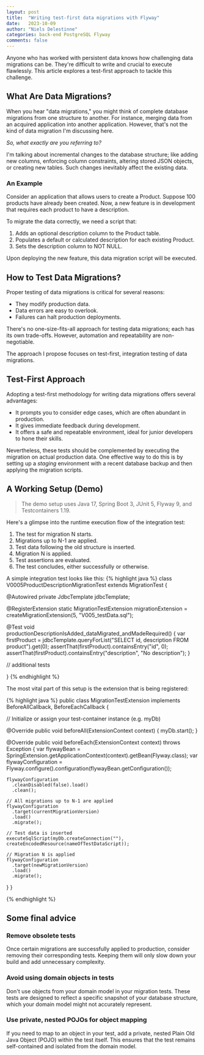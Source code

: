 ```yaml
---
layout: post
title:  "Writing test-first data migrations with Flyway"
date:   2023-10-09
author: "Niels Delestinne"
categories: back-end PostgreSQL Flyway
comments: false
---
```


Anyone who has worked with persistent data knows how challenging data migrations can be. They're difficult to write and crucial to execute flawlessly. This article explores a test-first approach to tackle this challenge.

<!--more-->

## What Are Data Migrations?
When you hear "data migrations," you might think of complete database migrations from one structure to another. For instance, merging data from an acquired application into another application. However, that's not the kind of data migration I'm discussing here.

*So, what exactly are you referring to?*

I'm talking about incremental changes to the database structure; like adding new columns, enforcing column constraints, altering stored JSON objects, or creating new tables. Such changes inevitably affect the existing data.

### An Example
Consider an application that allows users to create a Product. Suppose 100 products have already been created. Now, a new feature is in development that requires each product to have a description.

To migrate the data correctly, we need a script that:

1. Adds an optional description column to the Product table.
2. Populates a default or calculated description for each existing Product.
3. Sets the description column to NOT NULL.

Upon deploying the new feature, this data migration script will be executed.

## How to Test Data Migrations?
Proper testing of data migrations is critical for several reasons:
- They modify production data.
- Data errors are easy to overlook.
- Failures can halt production deployments.

There's no one-size-fits-all approach for testing data migrations; each has its own trade-offs. However, automation and repeatability are non-negotiable.

The approach I propose focuses on test-first, integration testing of data migrations.

## Test-First Approach
Adopting a test-first methodology for writing data migrations offers several advantages:
- It prompts you to consider edge cases, which are often abundant in production.
- It gives immediate feedback during development.
- It offers a safe and repeatable environment, ideal for junior developers to hone their skills.

Nevertheless, these tests should be complemented by executing the migration on actual production data. One effective way to do this is by setting up a *staging* environment with a recent database backup and then applying the migration scripts.

## A Working Setup (Demo)
> The demo setup uses Java 17, Spring Boot 3, JUnit 5, Flyway 9, and Testcontainers 1.19.

Here's a glimpse into the runtime execution flow of the integration test:

1. The test for migration N starts.
2. Migrations up to N-1 are applied.
3. Test data following the old structure is inserted.
4. Migration N is applied.
5. Test assertions are evaluated.
6. The test concludes, either successfully or otherwise.

A simple integration test looks like this:
{% highlight java %}
class V0005ProductDescriptionMigrationTest extends MigrationTest {

  @Autowired
  private JdbcTemplate jdbcTemplate;

  @RegisterExtension
  static MigrationTestExtension migrationExtension =
    createMigrationExtension(5, "V005_testData.sql");

  @Test
  void productionDescriptionIsAdded_dataMigrated_andMadeRequired() {
    var firstProduct = jdbcTemplate.queryForList("SELECT id, description FROM product").get(0);
    assertThat(firstProduct).containsEntry("id", 0);
    assertThat(firstProduct).containsEntry("description", "No description");
  }

  // additional tests

}
{% endhighlight %}

The most vital part of this setup is the extension that is being registered:

{% highlight java %}
public class MigrationTestExtension implements BeforeAllCallback, BeforeEachCallback {

  // Initialize or assign your test-container instance (e.g. myDb)

  @Override
  public void beforeAll(ExtensionContext context) {
      myDb.start();
  }

  @Override
  public void beforeEach(ExtensionContext context) throws Exception {
  var flywayBean = SpringExtension.getApplicationContext(context).getBean(Flyway.class);
  var flywayConfiguration = Flyway.configure().configuration(flywayBean.getConfiguration());

    flywayConfiguration
      .cleanDisabled(false).load()
      .clean();

    // All migrations up to N-1 are applied
    flywayConfiguration
      .target(currentMigrationVersion)
      .load()
      .migrate();

    // Test data is inserted
    executeSqlScript(myDb.createConnection(""), createEncodedResource(nameOfTestDataScript));

    // Migration N is applied
    flywayConfiguration
      .target(newMigrationVersion)
      .load()
      .migrate();
  }
}

{% endhighlight %}

## Some final advice
### Remove obsolete tests
Once certain migrations are successfully applied to production, consider removing their corresponding tests. Keeping them will only slow down your build and add unnecessary complexity.

### Avoid using domain objects in tests
Don't use objects from your domain model in your migration tests. These tests are designed to reflect a specific snapshot of your database structure, which your domain model might not accurately represent.

### Use private, nested POJOs for object mapping
If you need to map to an object in your test, add a private, nested Plain Old Java Object (POJO) within the test itself. This ensures that the test remains self-contained and isolated from the domain model.